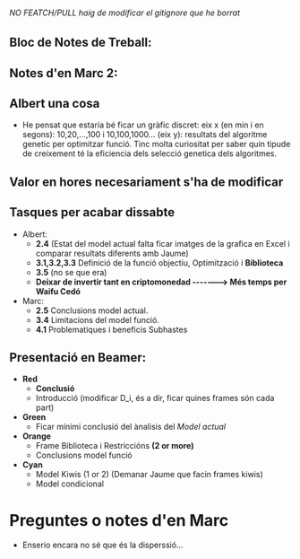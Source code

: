 ###### NO FEATCH/PULL haig de modificar el gitignore que he borrat
## Bloc de Notes de Treball:
## Notes d'en Marc 2:


## Albert una cosa
- He pensat que estaría bé ficar un gràfic discret: eix x (en min i en segons): 10,20,...,100 i 10,100,1000... (eix y): resultats del algoritme genetic per optimitzar funció. Tinc molta curiositat per saber quin tipude de creixement té la eficiencia dels selecció genetica dels algoritmes.









## Valor en hores necesariament s'ha de modificar
## Tasques per acabar dissabte
- Albert:
  - **2.4** (Estat del model actual falta ficar imatges de la grafica en Excel 
         i comparar resultats diferents amb Jaume)
  - **3.1,3.2,3.3** Definició de la funció objectiu, Optimització i **Biblioteca**
  - **3.5** (no se que era)
  - **Deixar de invertir tant en criptomonedad -------> Més temps per Waifu Cedó**
- Marc:
  - **2.5** Conclusions model actual.
  - **3.4** Limitacions del model funció.
  - **4.1** Problematiques i beneficis Subhastes
## Presentació en Beamer:
- **Red**
  - **Conclusió**
  - Introducció (modificar D_i, és a dir, ficar quines frames són cada part)
- **Green**
  - Ficar mínimi conclusió del ànalisis del _Model actual_ 
- **Orange**
  - Frame Biblioteca i Restriccións **(2 or more)**
  - Conclusions model funció
- **Cyan**
  - Model Kiwis (1 or 2) (Demanar Jaume que facin frames kiwis)
  - Model condicional
# Preguntes o notes d'en Marc
- Enserio encara no sé que és la disperssió... 

